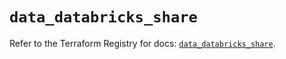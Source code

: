 # `data_databricks_share`

Refer to the Terraform Registry for docs: [`data_databricks_share`](https://registry.terraform.io/providers/databricks/databricks/1.45.0/docs/data-sources/share).
